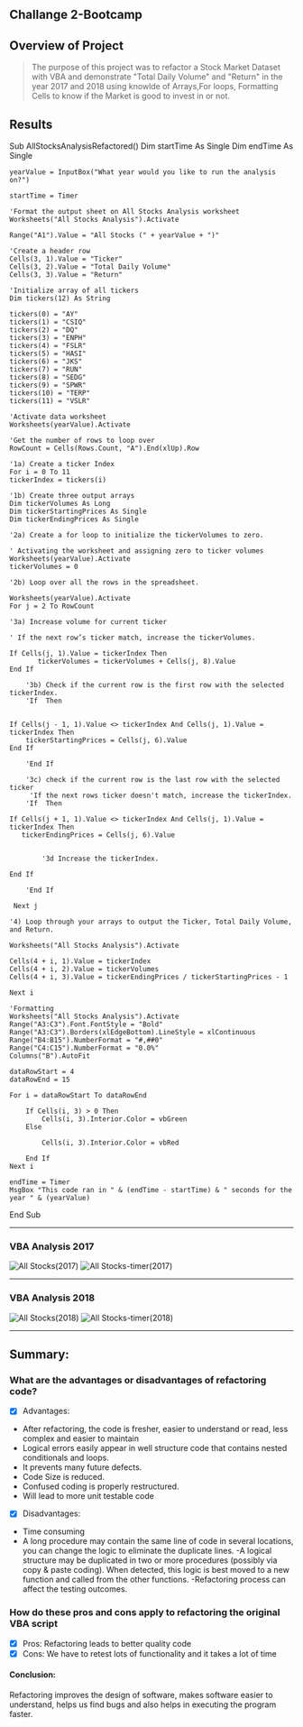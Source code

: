 ## Challange 2-Bootcamp


## Overview of Project
>The purpose of this project was to refactor a Stock Market Dataset with VBA and demonstrate "Total Daily Volume" and "Return" in the year 2017 and 2018 using 
> knowlde of Arrays,For loops, Formatting Cells to know if the Market is good to invest in or not.

## Results
Sub AllStocksAnalysisRefactored()
    Dim startTime As Single
    Dim endTime  As Single

    yearValue = InputBox("What year would you like to run the analysis on?")

    startTime = Timer
    
    'Format the output sheet on All Stocks Analysis worksheet
    Worksheets("All Stocks Analysis").Activate
    
    Range("A1").Value = "All Stocks (" + yearValue + ")"
    
    'Create a header row
    Cells(3, 1).Value = "Ticker"
    Cells(3, 2).Value = "Total Daily Volume"
    Cells(3, 3).Value = "Return"

    'Initialize array of all tickers
    Dim tickers(12) As String
    
    tickers(0) = "AY"
    tickers(1) = "CSIQ"
    tickers(2) = "DQ"
    tickers(3) = "ENPH"
    tickers(4) = "FSLR"
    tickers(5) = "HASI"
    tickers(6) = "JKS"
    tickers(7) = "RUN"
    tickers(8) = "SEDG"
    tickers(9) = "SPWR"
    tickers(10) = "TERP"
    tickers(11) = "VSLR"
    
    'Activate data worksheet
    Worksheets(yearValue).Activate
    
    'Get the number of rows to loop over
    RowCount = Cells(Rows.Count, "A").End(xlUp).Row
    
    '1a) Create a ticker Index
    For i = 0 To 11
    tickerIndex = tickers(i)

    '1b) Create three output arrays
    Dim tickerVolumes As Long
    Dim tickerStartingPrices As Single
    Dim tickerEndingPrices As Single
    
    '2a) Create a for loop to initialize the tickerVolumes to zero.
    
    ' Activating the worksheet and assigning zero to ticker volumes
    Worksheets(yearValue).Activate
    tickerVolumes = 0
        
    '2b) Loop over all the rows in the spreadsheet.
    
    Worksheets(yearValue).Activate
    For j = 2 To RowCount
    
    '3a) Increase volume for current ticker

    ' If the next row’s ticker match, increase the tickerVolumes.
    
    If Cells(j, 1).Value = tickerIndex Then
           tickerVolumes = tickerVolumes + Cells(j, 8).Value
    End If
        
        '3b) Check if the current row is the first row with the selected tickerIndex.
        'If  Then
            
    
    If Cells(j - 1, 1).Value <> tickerIndex And Cells(j, 1).Value = tickerIndex Then
        tickerStartingPrices = Cells(j, 6).Value
    End If
            
        'End If
        
        '3c) check if the current row is the last row with the selected ticker
         'If the next rows ticker doesn't match, increase the tickerIndex.
        'If  Then
        
    If Cells(j + 1, 1).Value <> tickerIndex And Cells(j, 1).Value = tickerIndex Then
       tickerEndingPrices = Cells(j, 6).Value
     
        
            '3d Increase the tickerIndex.
                       
    End If
         
        'End If
    
     Next j
    
    '4) Loop through your arrays to output the Ticker, Total Daily Volume, and Return.
    
    Worksheets("All Stocks Analysis").Activate
    
    Cells(4 + i, 1).Value = tickerIndex
    Cells(4 + i, 2).Value = tickerVolumes
    Cells(4 + i, 3).Value = tickerEndingPrices / tickerStartingPrices - 1
        
    Next i
    
    'Formatting
    Worksheets("All Stocks Analysis").Activate
    Range("A3:C3").Font.FontStyle = "Bold"
    Range("A3:C3").Borders(xlEdgeBottom).LineStyle = xlContinuous
    Range("B4:B15").NumberFormat = "#,##0"
    Range("C4:C15").NumberFormat = "0.0%"
    Columns("B").AutoFit

    dataRowStart = 4
    dataRowEnd = 15

    For i = dataRowStart To dataRowEnd
        
        If Cells(i, 3) > 0 Then   
            Cells(i, 3).Interior.Color = vbGreen    
        Else
        
            Cells(i, 3).Interior.Color = vbRed
            
        End If   
    Next i
 
    endTime = Timer
    MsgBox "This code ran in " & (endTime - startTime) & " seconds for the year " & (yearValue)

End Sub

 ---
 ### VBA Analysis 2017
![All Stocks(2017)](https://github.com/Tifarahani/Challange-2-Bootcamp/blob/main/Resources/All%20Stocks(2017).png)
![All Stocks-timer(2017)](https://github.com/Tifarahani/Challange-2-Bootcamp/blob/main/Resources/All%20Stocks-timer(2017).png)

---
 ### VBA Analysis 2018
![All Stocks(2018)](https://github.com/Tifarahani/Challange-2-Bootcamp/blob/main/Resources/All%20Stocks(2018).png)
![All Stocks-timer(2018)](https://github.com/Tifarahani/Challange-2-Bootcamp/blob/main/Resources/All%20Stocks-timer(2018).png)
 
 ---
##  Summary:
>
>
>
>
### What are the advantages or disadvantages of refactoring code?
- [x] Advantages:
* After refactoring, the code is fresher, easier to understand or read, less complex and easier to maintain
* Logical errors easily appear in well structure code that contains nested conditionals and loops.
* It prevents many future defects. 
* Code Size is reduced. 
* Confused coding is properly restructured.
* Will lead to more unit testable code 
- [x] Disadvantages:
- Time consuming
- A long procedure may contain the same line of code in several locations, you can change the logic to eliminate the duplicate lines.
-A logical structure may be duplicated in two or more procedures (possibly via copy & paste coding). When detected, this logic is best moved to a new function and called from the other functions.
-Refactoring process can affect the testing outcomes.

### How do these pros and cons apply to refactoring the original VBA script
- [x] Pros: Refactoring leads to better quality code
- [x] Cons: We have to retest lots of functionality and it takes a lot of time

#### Conclusion: 
Refactoring improves the design of software, makes software easier to understand, helps us find bugs and also helps in executing the program faster.


